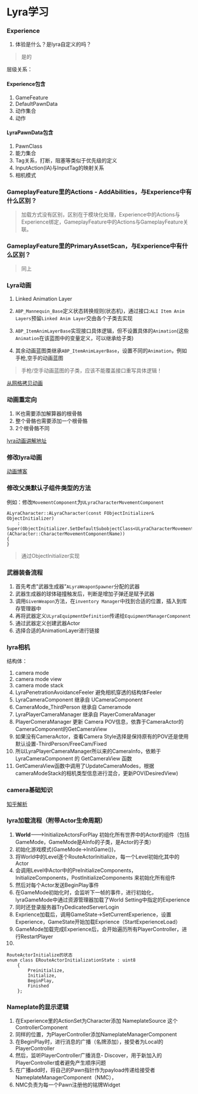 # Lyra学习

### Experience

1. 体验是什么？是lyra自定义的吗？
> 是的

层级关系：

#### Experience包含
1. GameFeature
2. DefaultPawnData
3. 动作集合
4. 动作

#### LyraPawnData包含
1. PawnClass
2. 能力集合
3. Tag关系，打断，阻塞等类似于优先级的定义
4. InputAction(IA)与InputTag的映射关系
5. 相机模式

### GameplayFeature里的Actions - AddAbilities，与Experience中有什么区别？

> 加载方式没有区别，区别在于模块化处理，Experience中的Actions与Experience绑定，GameplayFeature中的Actions与GameplayFeature关联。

### GameplayFeature里的PrimaryAssetScan，与Experience中有什么区别？

> 同上

### Lyra动画

1. Linked Animation Layer

2. ``ABP_Mannequin_Base``定义状态转换规则(状态机)，通过接口:``ALI Item Anim Layers``预留``Linked Anim Layer``交由各个子类去实现
3. ``ABP_ItemAnimLayerBase``实现接口具体逻辑，但不设置具体的``Animation``(这些``Animation``在该蓝图中的变量定义，可以继承给子类)
4. 其余动画蓝图类继承``ABP_ItemAnimLayerBase``，设置不同的``Animation``，例如手枪,空手的动画蓝图

> 手枪/空手动画蓝图的子类，应该不能覆盖接口重写具体逻辑！

[从网格拷贝动画](https://dev.epicgames.com/documentation/zh-cn/unreal-engine/working-with-modular-characters-in-unreal-engine#%E4%BB%8E%E7%BD%91%E6%A0%BC%E4%BD%93%E5%A4%8D%E5%88%B6%E5%A7%BF%E5%8A%BF)

### 动画重定向

1. IK也需要添加解算器的根骨骼
2. 整个骨骼也需要添加一个根骨骼
3. 2个根骨骼不同

[lyra动画讲解地址](https://www.bilibili.com/video/BV1yG4y187y6/?spm_id_from=333.337.search-card.all.click&vd_source=222dac9e1f77e83867423a3b22e2f313)

### 修改lyra动画

[动画博客](https://www.unrealengine.com/zh-CN/tech-blog/adapting-lyra-animation-to-your-ue5-game)


### 修改父类默认子组件类型的方法

例如：修改``MovementComponent``为``ULyraCharacterMovementComponent``

```
ALyraCharacter::ALyraCharacter(const FObjectInitializer& ObjectInitializer)
	: Super(ObjectInitializer.SetDefaultSubobjectClass<ULyraCharacterMovementComponent>(ACharacter::CharacterMovementComponentName))
{
}
```

> 通过ObjectInitializer实现


### 武器装备流程

1. 首先考虑"武器生成器"``ALyraWeaponSpawner``分配的武器
2. 武器生成器的球体碰撞触发后，判断是增加子弹还是赋予武器
3. 调用``GivenWeapon``方法，在``inventory Manager``中找到合适的位置，插入到库存管理器中
4. 再将武器定义``ULyraEquipmentDefinition``传递给``EquipmentManagerComponent``
5. 通过武器定义创建武器Actor
6. 选择合适的AnimationLayer进行链接


### lyra相机

结构体：
1. camera mode
2. camera mode view
3. camera mode stack
4. LyraPenetrationAvoidanceFeeler 避免相机穿透的结构体Feeler
5. LyraCameraComponent 继承自 UCameraComponent
6. CameraMode_ThirdPerson 继承自 Cameramode
7. LyraPlayerCameraManager 继承自 PlayerComeraManager
8. PlayerComeraManager 更新 Camera POV信息，依靠于CameraActor的CameraComponent的GetCameraView
9. 如果没有CameraActor，查看Camera Style选择是保持原有的POV还是使用默认设置-ThirdPerson/FreeCam/Fixed
10. 所以LyraPlayerCameraManager所以来的CameraInfo，依赖于LyraCameraComponent 的 GetCameraView 函数
11. GetCameraView函数中调用了UpdateCameraModes，根据cameraModeStack的相机类型信息进行混合，更新POV(DesiredView)


### camera基础知识


[知乎解析](https://zhuanlan.zhihu.com/p/10432602003)


### lyra加载流程（附带Actor生命周期）

1. **World**🡒InitializeActorsForPlay 初始化所有世界中的Actor的组件（包括GameMode，GameMode是AInfo的子类，是Actor的子类）
2. 初始化游戏模式(GameMode->InitGame())，
3. 将World中的Level逐个RouteActorInitialize，每一个Level初始化其中的Actor
4. 会调用Level中Actor中的PreInitializeComponents，InitializeComponents，PostInitializeComponents 来初始化所有组件
5. 然后对每个Actor发送BeginPlay事件
6. 在GameMode初始化时，会监听下一帧的事件，进行初始化，lyraGameMode中通过资源管理器加载了World Setting中指定的Experience
7. 同时还登录服务器TryDedicatedServerLogin
8. Exprience加载后，调用GameState->SetCurrentExperience，设置Experience，GameState开始加载Exprience（StartExperienceLoad）
9. GameMode加载完成Experience后，会开始遍历所有PlayerController，进行RestartPlayer
10. 


```
RouteActorInitialize的状态
enum class ERouteActorInitializationState : uint8
	{
		Preinitialize,
		Initialize,
		BeginPlay,
		Finished
	};
```

### Nameplate的显示逻辑

1. 在Experience里的ActionSet为Character添加 NameplateSource 这个ControllerComponent
2. 同样的位置，为PlayerController添加NameplateManagerComponent
3. 在BeginPlay时，进行消息的广播（名牌添加），接受者为Local的PlayerController
4. 然后，监听PlayerController广播消息- Discover，用于新加入的PlayerController或者避免产生顺序问题
5. 在广播add时，将自己的Pawn指针作为payload传递给接受者NameplateManagerComponent（NMC），
6. NMC负责为每一个Pawn注册他的铭牌Widget




